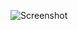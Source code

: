 ![Screenshot](https://raw.githubusercontent.com/Cryakl/Ultimate-RAT-Collection/refs/heads/main/Outbreak/Outbreak%20v0.2.6%20Beta/Screenshot.png)
